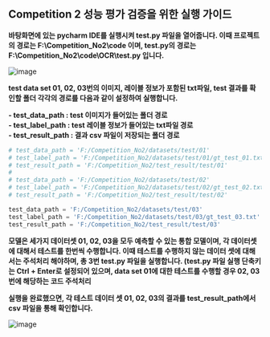 ## Competition 2 성능 평가 검증을 위한 실행 가이드

**바탕화면에 있는 pycharm IDE를 실행시켜 test.py 파일을 열어줍니다. 이때 프로젝트의 경로는 F:\Competition_No2\code 이며, test.py의 경로는 F:\Competition_No2\code\OCR\test.py 입니다.**

![image](https://user-images.githubusercontent.com/30248006/154059434-58e6d91c-ef74-4a01-8ed2-8bc76f3b45bb.png)

**test data set 01, 02, 03번의 이미지, 레이블 정보가 포함된 txt파일, test 결과를 확인할 폴더 각각의 경로를 다음과 같이 설정하여 실행합니다.**

**- test_data_path : test 이미지가 들어있는 폴더 경로**  
**- test_label_path : test 레이블 정보가 들어있는 txt파일 경로**  
**- test_result_path : 결과 csv 파일이 저장되는 폴더 경로**  

```Python
# test_data_path = 'F:/Competition_No2/datasets/test/01'
# test_label_path = 'F:/Competition_No2/datasets/test/01/gt_test_01.txt'
# test_result_path = 'F:/Competition_No2/test_result/test/01'
#
# test_data_path = 'F:/Competition_No2/datasets/test/02'
# test_label_path = 'F:/Competition_No2/datasets/test/02/gt_test_02.txt'
# test_result_path = 'F:/Competition_No2/test_result/test/02'

test_data_path = 'F:/Competition_No2/datasets/test/03'
test_label_path = 'F:/Competition_No2/datasets/test/03/gt_test_03.txt'
test_result_path = 'F:/Competition_No2/test_result/test/03'
```
**모델은 세가지 데이터셋 01, 02, 03을 모두 예측할 수 있는 통합 모델이며, 각 데이터셋에 대해서 테스트를 한번씩 수행합니다. 이때 테스트를 수행하지 않는 데이터 셋에 대해서는 주석처리 해야하며, 총 3번 test.py 파일을 실행합니다. (test.py 파일 실행 단축키는 Ctrl + Enter로 설정되어 있으며, data set 01에 대한 테스트를 수행할 경우 02, 03번에 해당하는 코드 주석처리**

**실행을 완료했으면, 각 테스트 데이터 셋 01, 02, 03의 결과를 test_result_path에서 csv 파일을 통해 확인합니다.**

![image](https://user-images.githubusercontent.com/30248006/154065361-fac6821d-8822-4635-9954-e77c550ba849.png)

